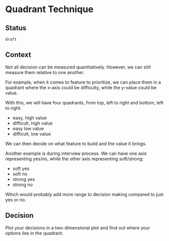 # Quadrant Technique

## Status


`draft`


## Context


Not all decision can be measured quantitatively. However, we can still measure them relative to one another.


For example, when it comes to feature to prioritize, we can place them in a quadrant where the x-axis could be difficulty, while the y-value could be value.

With this, we will have four quadrants, from top, left to right and bottom, left to right.

- easy, high value
- difficult, high value
- easy low value
- difficult, low value

We can then decide on what feature to build and the value it brings.

Another example is during interview process. We can have one axis representing yes/no, while the other axis representing soft/strong:

- soft yes
- soft no
- strong yes
- strong no

Which would probably add more range to decision making compared to just yes or no.

## Decision

Plot your decisions in a two-dimensional plot and find out where your options lies in the quadrant.
